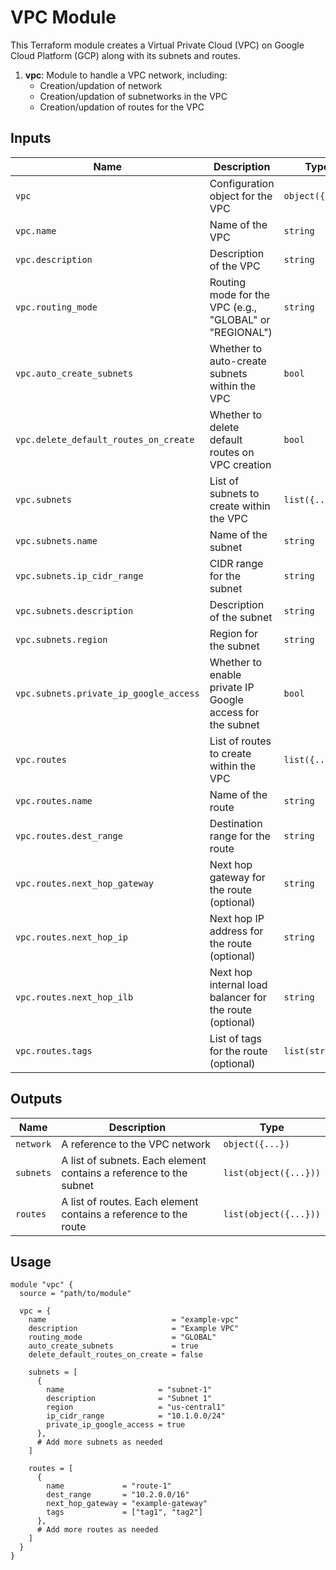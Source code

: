 # VPC Module

This Terraform module creates a Virtual Private Cloud (VPC) on Google Cloud Platform (GCP) along with its subnets and routes.

1. **vpc**: Module to handle a VPC network, including:
    - Creation/updation of network
    - Creation/updation of subnetworks in the VPC
    - Creation/updation of routes for the VPC


## Inputs

| Name                                   | Description                                               | Type            | Required        |
| -------------------------------------- | --------------------------------------------------------- | --------------- | --------------- |
| `vpc`                                  | Configuration object for the VPC                          | `object({...})` | Yes             |
| `vpc.name`                             | Name of the VPC                                           | `string`        | Yes             |
| `vpc.description`                      | Description of the VPC                                    | `string`        | Yes             |
| `vpc.routing_mode`                     | Routing mode for the VPC (e.g., "GLOBAL" or "REGIONAL")   | `string`        | Yes             |
| `vpc.auto_create_subnets`              | Whether to auto-create subnets within the VPC             | `bool`          | Yes             |
| `vpc.delete_default_routes_on_create`  | Whether to delete default routes on VPC creation          | `bool`          | Yes             |
| `vpc.subnets`                          | List of subnets to create within the VPC                  | `list({...})`   | Yes             |
| `vpc.subnets.name`                     | Name of the subnet                                        | `string`        | Yes             |
| `vpc.subnets.ip_cidr_range`            | CIDR range for the subnet                                 | `string`        | Yes             |
| `vpc.subnets.description`              | Description of the subnet                                 | `string`        | Yes             |
| `vpc.subnets.region`                   | Region for the subnet                                     | `string`        | Yes             |
| `vpc.subnets.private_ip_google_access` | Whether to enable private IP Google access for the subnet | `bool`          | Yes             |
| `vpc.routes`                           | List of routes to create within the VPC                   | `list({...})`   | Yes             |
| `vpc.routes.name`                      | Name of the route                                         | `string`        | Yes             |
| `vpc.routes.dest_range`                | Destination range for the route                           | `string`        | Yes             |
| `vpc.routes.next_hop_gateway`          | Next hop gateway for the route (optional)                 | `string`        | One of next_hop |
| `vpc.routes.next_hop_ip`               | Next hop IP address for the route (optional)              | `string`        | One of next_hop |
| `vpc.routes.next_hop_ilb`              | Next hop internal load balancer for the route (optional)  | `string`        | One of next_hop |
| `vpc.routes.tags`                      | List of tags for the route (optional)                     | `list(string)`  | No              |

## Outputs

| Name      | Description                                                        | Type                  |
| --------- | ------------------------------------------------------------------ | --------------------- |
| `network` | A reference to the VPC network                                     | `object({...})`       |
| `subnets` | A list of subnets. Each element contains a reference to the subnet | `list(object({...}))` |
| `routes`  | A list of routes. Each element contains a reference to the route   | `list(object({...}))` |

## Usage

```hcl
module "vpc" {
  source = "path/to/module"

  vpc = {
    name                            = "example-vpc"
    description                     = "Example VPC"
    routing_mode                    = "GLOBAL"
    auto_create_subnets             = true
    delete_default_routes_on_create = false

    subnets = [
      {
        name                     = "subnet-1"
        description              = "Subnet 1"
        region                   = "us-central1"
        ip_cidr_range            = "10.1.0.0/24"
        private_ip_google_access = true
      },
      # Add more subnets as needed
    ]

    routes = [
      {
        name             = "route-1"
        dest_range       = "10.2.0.0/16"
        next_hop_gateway = "example-gateway"
        tags             = ["tag1", "tag2"]
      },
      # Add more routes as needed
    ]
  }
}

```

